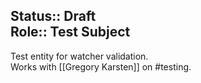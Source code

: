Status:: Draft  
Role:: Test Subject  
---  
Test entity for watcher validation.  
Works with [[Gregory Karsten]] on #testing.